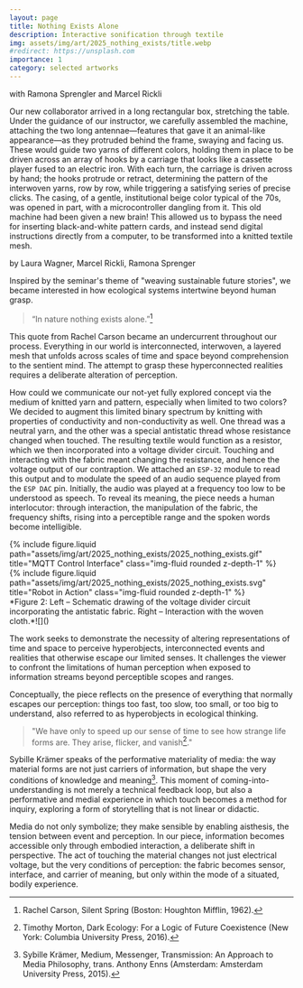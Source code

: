 ```yaml
---
layout: page
title: Nothing Exists Alone
description: Interactive sonification through textile
img: assets/img/art/2025_nothing_exists/title.webp
#redirect: https://unsplash.com
importance: 1
category: selected artworks
---
```


with Ramona Sprengler and Marcel Rickli

Our new collaborator arrived in a long rectangular box, stretching the table.
Under the guidance of our instructor, we carefully assembled the machine, attaching the two long antennae—features that gave it an animal-like appearance—as they protruded behind the frame, swaying and facing us. These would guide two yarns of different colors, holding them in place to be driven across an array of hooks by a carriage that looks like a cassette player fused to an electric iron. With each turn, the carriage is driven across by hand; the hooks protrude or retract, determining the pattern of the interwoven yarns, row by row, while triggering a satisfying series of precise clicks.
The casing, of a gentle, institutional beige color typical of the 70s, was opened in part, with a microcontroller dangling from it. This old machine had been given a new brain! This allowed us to bypass the need for inserting black-and-white pattern cards, and instead send digital instructions directly from a computer, to be transformed into a knitted textile mesh.

by Laura Wagner, Marcel Rickli, Ramona Sprenger

Inspired by the seminar's theme of "weaving sustainable future stories", we became interested in how ecological systems intertwine beyond human grasp.

> “In nature nothing exists alone.”[^first]

This quote from Rachel Carson became an undercurrent throughout our process. Everything in our world is interconnected, interwoven, a layered mesh that unfolds across scales of time and space beyond comprehension to the sentient mind. The attempt to grasp these hyperconnected realities requires a deliberate alteration of perception.

How could we communicate our not-yet fully explored concept via the medium of knitted yarn and pattern, especially when limited to two colors? We decided to augment this limited binary spectrum by knitting with properties of conductivity and non-conductivity as well. One thread was a neutral yarn, and the other was a special antistatic thread whose resistance changed when touched. The resulting textile would function as a resistor, which we then incorporated into a voltage divider circuit. Touching and interacting with the fabric meant changing the resistance, and hence the voltage output of our contraption. We attached an `ESP-32` module to read this output and to modulate the speed of an audio sequence played from the `ESP DAC` pin. Initially, the audio was played at a frequency too low to be understood as speech. To reveal its meaning, the piece needs a human interlocutor: through interaction, the manipulation of the fabric, the frequency shifts, rising into a perceptible range and the spoken words become intelligible.

<div class="row justify-content-sm-center">
    <div class="col-sm-4 mt-3 mt-md-0">
        {% include figure.liquid path="assets/img/art/2025_nothing_exists/2025_nothing_exists.gif" title="MQTT Control Interface" class="img-fluid rounded z-depth-1" %}
    </div>
    <div class="col-sm-4 mt-3 mt-md-0">
        {% include figure.liquid path="assets/img/art/2025_nothing_exists/2025_nothing_exists.svg" title="Robot in Action" class="img-fluid rounded z-depth-1" %}
    </div>
</div>
<div class="caption">
    *Figure 2: Left – Schematic drawing of the voltage divider circuit incorporating the antistatic fabric. Right – Interaction with the woven cloth.*![]()
</div>

The work seeks to demonstrate the necessity of altering representations of time and space to perceive hyperobjects, interconnected events and realities that otherwise escape our limited senses. It challenges the viewer to confront the limitations of human perception when exposed to information streams beyond perceptible scopes and ranges.

Conceptually, the piece reflects on the presence of everything that normally escapes our perception: things too fast, too slow, too small, or too big to understand, also referred to as hyperobjects in ecological thinking.

> "We have only to speed up our sense of time to see how strange life forms are. They arise, flicker, and vanish[^second]."

Sybille Krämer speaks of the performative materiality of media: the way material forms are not just carriers of information, but shape the very conditions of knowledge and meaning[^third]. This moment of coming-into-understanding is not merely a technical feedback loop, but also a performative and medial experience in which touch becomes a method for inquiry, exploring a form of storytelling that is not linear or didactic.

Media do not only symbolize; they make sensible by enabling aisthesis, the tension between event and perception. In our piece, information becomes accessible only through embodied interaction, a deliberate shift in perspective. The act of touching the material changes not just electrical voltage, but the very conditions of perception: the fabric becomes sensor, interface, and carrier of meaning, but only within the mode of a situated, bodily experience.

[^first]: Rachel Carson, Silent Spring (Boston: Houghton Mifflin, 1962).
[^second]: Timothy Morton, Dark Ecology: For a Logic of Future Coexistence (New York: Columbia University Press, 2016).
[^third]: Sybille Krämer, Medium, Messenger, Transmission: An Approach to Media Philosophy, trans. Anthony Enns (Amsterdam: Amsterdam University Press, 2015).
